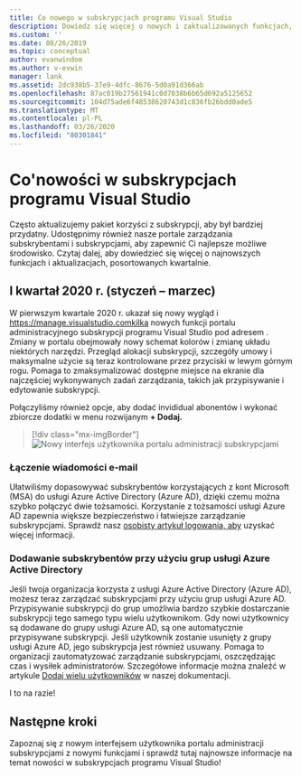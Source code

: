 ```yaml
---
title: Co nowego w subskrypcjach programu Visual Studio
description: Dowiedz się więcej o nowych i zaktualizowanych funkcjach, których można używać do zarządzania subskrypcjami programu Visual Studio.
ms.custom: ''
ms.date: 08/26/2019
ms.topic: conceptual
author: evanwindom
ms.author: v-evwin
manager: lank
ms.assetid: 2dc938b5-37e9-4dfc-8676-5d0a91d366ab
ms.openlocfilehash: 87ac019b27561941c0d7038b6b65d692a5125652
ms.sourcegitcommit: 104d75ade6f48538620743d1c836fb26bdd0ade5
ms.translationtype: MT
ms.contentlocale: pl-PL
ms.lasthandoff: 03/26/2020
ms.locfileid: "80301841"
---
```

# <a name="what39s-new-in-visual-studio-subscriptions"></a>Co&#39;nowości w subskrypcjach programu Visual Studio

Często aktualizujemy pakiet korzyści z subskrypcji, aby był bardziej przydatny. Udostępnimy również nasze portale zarządzania subskrybentami i subskrypcjami, aby zapewnić Ci najlepsze możliwe środowisko.  Czytaj dalej, aby dowiedzieć się więcej o najnowszych funkcjach i aktualizacjach, posortowanych kwartalnie.

## <a name="2020-q1-january-march"></a>I kwartał 2020 r. (styczeń – marzec)

W pierwszym kwartale 2020 r. ukazał się nowy wygląd i https://manage.visualstudio.comkilka nowych funkcji portalu administracyjnego subskrypcji programu Visual Studio pod adresem . Zmiany w portalu obejmowały nowy schemat kolorów i zmianę układu niektórych narzędzi.  Przegląd alokacji subskrypcji, szczegóły umowy i maksymalne użycie są teraz kontrolowane przez przyciski w lewym górnym rogu.  Pomaga to zmaksymalizować dostępne miejsce na ekranie dla najczęściej wykonywanych zadań zarządzania, takich jak przypisywanie i edytowanie subskrypcji.  

Połączyliśmy również opcje, aby dodać invididual abonentów i wykonać zbiorcze dodatki w menu rozwijanym **+ Dodaj.** 

   > [!div class="mx-imgBorder"]
   > ![Nowy interfejs użytkownika portalu administracji subskrypcjami](_img/whats-new/new-admin-ui.png)

### <a name="connect-emails"></a>Łączenie wiadomości e-mail
Ułatwiliśmy dopasowywać subskrybentów korzystających z kont Microsoft (MSA) do usługi Azure Active Directory (Azure AD), dzięki czemu można szybko połączyć dwie tożsamości.  Korzystanie z tożsamości usługi Azure AD zapewnia większe bezpieczeństwo i łatwiejsze zarządzanie subskrypcjami.  Sprawdź nasz [osobisty artykuł logowania, aby](personal-email-sign-ins.md) uzyskać więcej informacji. 

### <a name="add-subscribers-using-azure-active-directory-groups"></a>Dodawanie subskrybentów przy użyciu grup usługi Azure Active Directory
Jeśli twoja organizacja korzysta z usługi Azure Active Directory (Azure AD), możesz teraz zarządzać subskrypcjami przy użyciu grup usługi Azure AD.  Przypisywanie subskrypcji do grup umożliwia bardzo szybkie dostarczanie subskrypcji tego samego typu wielu użytkownikom.  Gdy nowi użytkownicy są dodawane do grupy usługi Azure AD, są one automatycznie przypisywane subskrypcji.  Jeśli użytkownik zostanie usunięty z grupy usługi Azure AD, jego subskrypcja jest również usuwany.  Pomaga to organizacji zautomatyzować zarządzanie subskrypcjami, oszczędzając czas i wysiłek administratorów.  Szczegółowe informacje można znaleźć w artykule [Dodaj wielu użytkowników](https://docs.microsoft.com/visualstudio/subscriptions/assign-license-bulk#use-azure-active-directory-groups-to-assign-subscriptions) w naszej dokumentacji. 

I to na razie!

## <a name="next-steps"></a>Następne kroki
Zapoznaj się z nowym interfejsem użytkownika portalu administracji subskrypcjami z nowymi funkcjami i sprawdź tutaj najnowsze informacje na temat nowości w subskrypcjach programu Visual Studio!